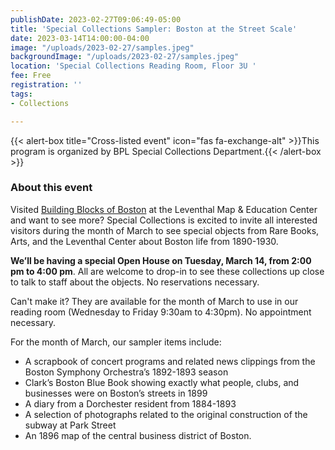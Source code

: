```yaml
---
publishDate: 2023-02-27T09:06:49-05:00
title: 'Special Collections Sampler: Boston at the Street Scale'
date: 2023-03-14T14:00:00-04:00
image: "/uploads/2023-02-27/samples.jpeg"
backgroundImage: "/uploads/2023-02-27/samples.jpeg"
location: 'Special Collections Reading Room, Floor 3U '
fee: Free
registration: ''
tags:
- Collections

---
```

{{< alert-box title="Cross-listed event" icon="fas fa-exchange-alt" >}}This program is organized by BPL Special Collections Department.{{< /alert-box >}}

### About this event

Visited [Building Blocks of Boston](https://bpl.bibliocommons.com/events/6388ce5755373a4100c51c93 "https://bpl.bibliocommons.com/events/6388ce5755373a4100c51c93") at the Leventhal Map & Education Center and want to see more? Special Collections is excited to invite all interested visitors during the month of March to see special objects from Rare Books, Arts, and the Leventhal Center about Boston life from 1890-1930.

**We’ll be having a special Open House on Tuesday, March 14, from 2:00 pm to 4:00 pm**. All are welcome to drop-in to see these collections up close to talk to staff about the objects. No reservations necessary.

Can't make it? They are available for the month of March to use in our reading room (Wednesday to Friday 9:30am to 4:30pm). No appointment necessary.

For the month of March, our sampler items include:

* A scrapbook of concert programs and related news clippings from the Boston Symphony Orchestra’s 1892-1893 season
* Clark’s Boston Blue Book showing exactly what people, clubs, and businesses were on Boston’s streets in 1899
* A diary from a Dorchester resident from 1884-1893
* A selection of photographs related to the original construction of the subway at Park Street
* An 1896 map of the central business district of Boston.